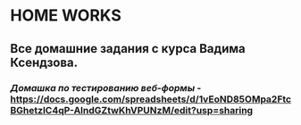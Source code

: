 # HOME WORKS
## Все домашние задания с курса Вадима Ксендзова.
### *Домашка по тестированию веб-формы* - https://docs.google.com/spreadsheets/d/1vEoND85OMpa2FtcBGhetzlC4qP-AlndGZtwKhVPUNzM/edit?usp=sharing
